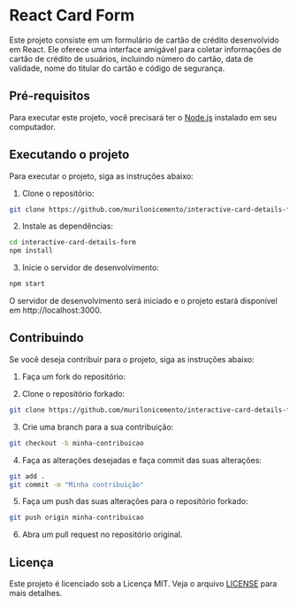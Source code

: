 # React Card Form

Este projeto consiste em um formulário de cartão de crédito desenvolvido em React. Ele oferece uma interface amigável para coletar informações de cartão de crédito de usuários, incluindo número do cartão, data de validade, nome do titular do cartão e código de segurança.

## Pré-requisitos

Para executar este projeto, você precisará ter o [Node.js](https://nodejs.org/) instalado em seu computador. 

## Executando o projeto

Para executar o projeto, siga as instruções abaixo:

1. Clone o repositório:
```bash
git clone https://github.com/murilonicemento/interactive-card-details-form.git
```

2. Instale as dependências:
```bash
cd interactive-card-details-form
npm install
```

3. Inicie o servidor de desenvolvimento:
```bash
npm start
```

O servidor de desenvolvimento será iniciado e o projeto estará disponível em http://localhost:3000.

## Contribuindo

Se você deseja contribuir para o projeto, siga as instruções abaixo:

1. Faça um fork do repositório:

2. Clone o repositório forkado:
```bash
git clone https://github.com/murilonicemento/interactive-card-details-form.git
```

3. Crie uma branch para a sua contribuição:
```bash
git checkout -b minha-contribuicao
```


4. Faça as alterações desejadas e faça commit das suas alterações:
```bash
git add .
git commit -m "Minha contribuição"
```

5. Faça um push das suas alterações para o repositório forkado:
```bash
git push origin minha-contribuicao
```

6. Abra um pull request no repositório original.

## Licença

Este projeto é licenciado sob a Licença MIT. Veja o arquivo [LICENSE](LICENSE) para mais detalhes.
